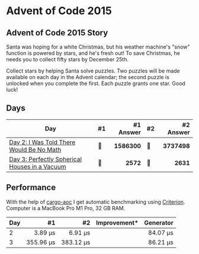 # Advent of Code 2015

## Advent of Code 2015 Story

Santa was hoping for a white Christmas, but his weather machine's "snow" function is powered by stars, and he's fresh out! To save Christmas, he needs you to collect fifty stars by December 25th.

Collect stars by helping Santa solve puzzles. Two puzzles will be made available on each day in the Advent calendar; the second puzzle is unlocked when you complete the first. Each puzzle grants one star. Good luck!

## Days

| Day                                                                                                                             | #1  |   #1 Answer | #2  |   #2 Answer |
| ------------------------------------------------------------------------------------------------------------------------------- | --- | ----------: | --- | ----------: |
| [Day 2: I Was Told There Would Be No Math](https://github.com/believer/advent-of-code/blob/master/rust/2015/src/day_02.rs)      | 🌟  | **1586300** | 🌟  | **3737498** |
| [Day 3: Perfectly Spherical Houses in a Vacuum](https://github.com/believer/advent-of-code/blob/master/rust/2015/src/day_02.rs) | 🌟  |    **2572** | 🌟  |    **2631** |

## Performance

With the help of [cargo-aoc](https://github.com/gobanos/cargo-aoc) I get automatic benchmarking using [Criterion](https://github.com/bheisler/criterion.rs). Computer is a MacBook Pro M1 Pro, 32 GB RAM.

| Day |        #1 |        #2 | Improvement\* | Generator |
| --- | --------: | --------: | ------------- | --------: |
| 2   |   3.89 µs |   6.91 µs |               |  84.07 µs |
| 3   | 355.96 µs | 383.12 µs |               |  86.21 µs |
